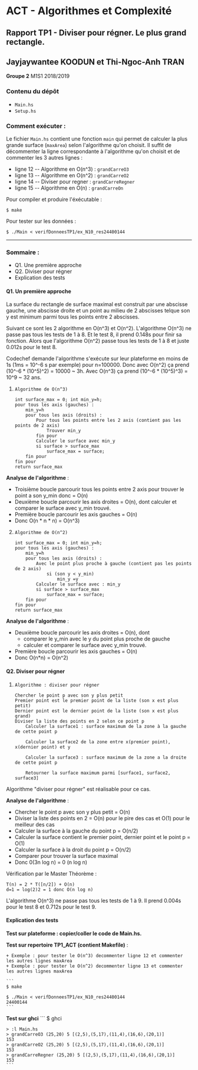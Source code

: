 # ACT - Algorithmes et Complexité

## Rapport TP1 - Diviser pour régner. Le plus grand rectangle.

## Jayjaywantee KOODUN et Thi-Ngoc-Anh TRAN
**Groupe 2** M1S1 2018/2019


###  Contenu du dépôt
- `Main.hs`
- `Setup.hs`

###  Comment exécuter :

Le fichier `Main.hs` contient une fonction `main` qui permet de calculer la plus grande surface (`maxArea`) selon l'algorithme qu'on choisit. Il suffit de décommenter la ligne correspondante à l'algorithme qu'on choisit et de commenter les 3 autres lignes :

- ligne 12 -- Algorithme en O(n^3) : `grandCarreO3`
- ligne 13 -- Algorithme en O(n^2) : `grandCarreO2`
- ligne 14 -- Diviser pour regner  : `grandCarreRegner`
- ligne 15 -- Algorithme en O(n)   : `grandCarreOn`

Pour compiler et produire l'éxécutable :
```
$ make
```

Pour tester sur les données :

```
$ ./Main < verifDonneesTP1/ex_N10_res24400144
```

---

### Sommaire :
- Q1. Une première approche
- Q2. Diviser pour régner
- Explication des tests

#### Q1. Un première approche

La surface du rectangle de surface maximal est construit par une abscisse gauche, une abscisse droite et un point au milieu de 2 abscisses telque son y est minimum parmi tous les points entre 2 abscisses.

Suivant ce sont les 2 algorithme en O(n^3) et O(n^2). L'algorithme O(n^3) ne passe pas tous les tests de 1 à 8. Et le test 8, il prend 0.148s pour finir sa fonction. Alors que l'algorithme O(n^2) passe tous les tests de 1 à 8 et juste 0.012s pour le test 8.

Codechef demande l'algorithme s'exécute sur leur plateforme en moins de 1s (1ms = 10^-6 s par exemple) pour n=100000.
Donc avec O(n^2) ça prend (10^-6 * (10^5)^2) = 10000 ~ 3h.
Avec O(n^3) ça prend (10^-6 * (10^5)^3) = 10^9 ~ 32 ans.

1. `Algorithme de O(n^3)`
    ```
    int surface_max = 0; int min_y=h;
    pour tous les axis (gauches) :
        min_y=h
        pour tous les axis (droits) :
            Pour tous les points entre les 2 axis (contient pas les points de 2 axis)
                Trouver min_y
            fin pour
            Calculer le surface avec min_y
            si surface > surface_max
                surface_max = surface;
        fin pour
    fin pour
    return surface_max
    ```

**Analyse de l'algorithme** :
- Troisième boucle parcourir tous les points entre 2 axis pour trouver le point a son y_min donc = O(n)
- Deuxième boucle parcourir les axis droites = O(n), dont calculer et comparer le surface avec y_min trouvé.
- Première boucle parcourir les axis gauches = O(n)
- Donc O(n * n * n) = O(n^3)


2. `Algorithme de O(n^2)`
    ```
    int surface_max = 0; int min_y=h;
    pour tous les axis (gauches) :
        min_y=h
        pour tous les axis (droits) :
            Avec le point plus proche à gauche (contient pas les points de 2 axis)
                si (son y < y_min)
                    min_y =y
            Calculer le surface avec : min_y
            si surface > surface_max
                surface_max = surface;
        fin pour
    fin pour
    return surface_max
    ```

**Analyse de l'algorithme** :
- Deuxième boucle parcourir les axis droites = O(n), dont
    + comparer le y_min avec le y du point plus proche de gauche
    + calculer et comparer le surface avec y_min trouvé.
- Première boucle parcourir les axis gauches = O(n)
- Donc O(n*n) = O(n^2)


#### Q2. Diviser pour régner

1. `Algorithme : diviser pour régner`

    ```
    Chercher le point p avec son y plus petit
    Premier point est le premier point de la liste (son x est plus petit)
    Dernier point est le dernier point de la liste (son x est plus grand)
    Diviser la liste des points en 2 selon ce point p
        Calculer la surface1 : surface maximum de la zone à la gauche de cette point p

        Calculer la surface2 de la zone entre x(premier point), x(dernier point) et y

        Calculer la surface3 : surface maximum de la zone a la droite de cette point p

        Retourner la surface maximum parmi [surface1, surface2, surface3]
    ```

Algorithme "diviser pour régner" est réalisable pour ce cas.


**Analyse de l'algorithme** :

- Chercher le point p avec son y plus petit     = O(n)
- Diviser la liste des points en 2              = O(n) pour le pire des cas et O(1) pour le meilleur des cas
- Calculer la surface à la gauche du point p    = O(n/2)
- Calculer la surface contient le premier point, dernier point et le point p = O(1)
- Calculer la surface à la droit du point p     = O(n/2)
- Comparer pour trouver la surface maximal
- Donc 0(3n log n) = 0 (n log n)

Vérification par le Master Théorème :

    T(n) = 2 * T([n/2]) + O(n)
    d=1 = log(2)2 = 1 donc O(n log n)

L'algorithme O(n^3) ne passe pas tous les tests de 1 à 9. Il prend 0.004s pour le test 8 et 0.712s pour le test 9.


#### Explication des tests

__Test sur plateforme : copier/coller le code de Main.hs.__

__Test sur repertoire TP1_ACT (contient Makefile)__ :

    + Exemple : pour tester le O(n^3) decommenter ligne 12 et commenter les autres lignes maxArea
    + Exemple : pour tester le O(n^2) decommenter ligne 13 et commenter les autres lignes maxArea

    ```
    $ make

    $ ./Main < verifDonneesTP1/ex_N10_res24400144
    24400144
    ```

__Test sur ghci__
    ```
    $ ghci

    > :l Main.hs
    > grandCarreO3 (25,20) 5 [(2,5),(5,17),(11,4),(16,6),(20,1)]
    153
    > grandCarreO2 (25,20) 5 [(2,5),(5,17),(11,4),(16,6),(20,1)]
    153
    > grandCarreRegner (25,20) 5 [(2,5),(5,17),(11,4),(16,6),(20,1)]
    153
    ```